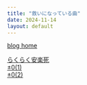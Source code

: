 ```yaml
---
title: "救いになっている曲"
date: 2024-11-14
layout: default
---
```

<link rel="stylesheet" href="../../../styles.css">
<html lang="ja" style="">

[blog home](../../../)

<!-- copy above and edit title, date -->

[らくらく安楽死](https://youtu.be/luqeDKM4TAQ)<br>
[±0(1)](https://youtu.be/Sv8oCf2ER2I)<br>
[±0(2)](https://youtu.be/fvCb8J6Hl3o)<br>